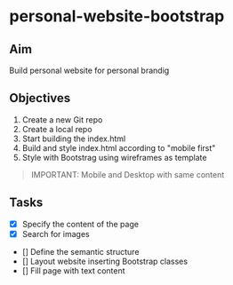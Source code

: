 # personal-website-bootstrap

## Aim
Build personal website for personal brandig
## Objectives

1. Create a new Git repo 
2. Create a local repo
3. Start building the index.html
4. Build and style index.html according to "mobile first"
5. Style with Bootstrag using wireframes as template

>IMPORTANT: Mobile and Desktop with same content

## Tasks
- [x] Specify the content of the page
- [x] Search for images 
- [] Define the semantic structure
- [] Layout website inserting Bootstrap classes
- [] Fill page with text content


